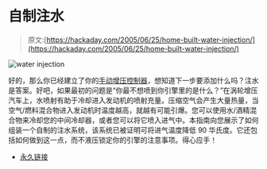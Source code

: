 # 自制注水

> 原文:[https://hackaday.com/2005/06/25/home-built-water-injection/](https://hackaday.com/2005/06/25/home-built-water-injection/)

![water injection](../Images/2b0d9a26e5c60453bbdbc81a1f29d9b8.png)

好的，那么你已经建立了你的[手动增压控制器](http://transportation.hackaday.com/entry/1234000267047266/)，想知道下一步要添加什么吗？注水是答案。好吧，如果最初的问题是“你最不想喷到你引擎里的是什么？”在涡轮增压汽车上，水喷射有助于冷却进入发动机的喷射充量。压缩空气会产生大量热量，当空气/燃料混合物进入发动机时温度越高，就越有可能引爆。您可以使用水/酒精混合物来冷却您的中间冷却器，或者您可以将它喷入进气中。本指南向您展示了如何组装一个自制的注水系统，该系统已被证明可将进气温度降低 90 华氏度。它还包括如何做到这一点，而不液压锁定你的引擎的注意事项。得心应手！

*   [永久链接](http://www.dawesdevices.com/howto.html)